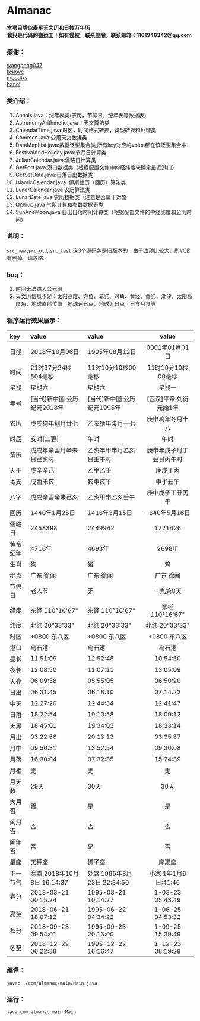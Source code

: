 # Almanac

__本项目类似寿星天文历和日梭万年历__  
__我只是代码的搬运工！如有侵权，联系删除。联系邮箱：1161946342@qq.com__

### 感谢：  
[wangpeng047](http://blog.csdn.net/wangpeng047/article/details/38559591)  
[lxslove](http://blog.csdn.net/lxslove/article/details/6083396<br>)  
[moodlxs](http://www.cnblogs.com/moodlxs/archive/2010/12/18/2345392.html)  
[hanoi](http://www.cnblogs.com/hanoi/archive/2012/07/04/2576325.html)  

### 类介绍：
1. Annals.java：纪年表类(农历，节假日，纪年表等数据表)
1. AstronomyArithmetic.java：天文算法类
1. CalendarTime.java:时区，时间格式转换，类型转换和处理类
1. Common.java:公用天文数据类
1. DataMapList.java:数据泛型集合类,所有key对应的volue都在该泛型集合中
1. FestivalAndHoliday.java:节假日计算类
1. JulianCalendar.java:儒略日计算类
1. GetPort.java:港口数据类（根据配置文件中的经纬度来确定最近港口）
1. GetSetData.java:日落日出数据类
1. IslamicCalendar.java :伊斯兰历（回历）算法类
1. LunarCalendar.java 农历算法类
1. LunarDate.java 农历数据类（注意是否属于对象
1. QiShuo.java 气朔计算和参数数据表类
1. SunAndMoon.java 日出日落时间计算类（根据配置文件的中经纬度和公历时间）

### 说明：
`src_new`	,`src_old`,	`src_test` 这3个源码包是旧版本的，由于改动比较大，所以没有删掉。请忽略。

### bug：
1. 时间无法进入公元前
1. 天文历信息不足：太阳高度、方位、赤纬、时角、黄经、黄纬，潮汐，太阳高度角，地球直射位置，地球远日点，地球近日点，日食月食等

### 程序运行效果展示：

| key | value | value | value |
|:-------- | :-------- | :-------- | :--------:| 
| 日期 | 2018年10月06日 | 1995年08月12日 | 0001年01月01日 |
| 时间 | 21时37分24秒504毫秒 | 11时10分10秒00毫秒 | 11时10分10秒00毫秒 |
| 星期 | 星期六 | 星期六 | 星期一 |
| 年号 | [当代]新中国  公历纪元2018年 | [当代]新中国  公历纪元1995年 | [西汉]平帝 刘衍 元始1年 |
| 农历 | 戊戌狗年捌月廿七 | 乙亥猪年柒月十七 | 庚申鸡年冬月十八 |
| 时辰 | 亥时[二更] | 午时 | 午时 |
| 黄历 | 戊戌年辛酉月辛未日己亥时 | 乙亥年甲申月乙亥日壬午时 | 庚申年戊子月丁丑日丙午时 |
| 天干 | 戊辛辛己 | 乙甲乙壬 | 庚戊丁丙 |
| 地支 | 戌酉未亥 | 亥申亥午 | 申子丑午 |
| 八字 | 戊戌辛酉辛未己亥 | 乙亥甲申乙亥壬午 | 庚申戊子丁丑丙午 |
| 回历 | 1440年1月25日 | 1416年3月15日 | -640年5月16日 |
| 儒略日 | 2458398 | 2449942 | 1721426 |
| 黄帝纪年 | 4716年 | 4693年 | 2698年 |
| 生肖 | 狗 | 猪 | 鸡 |
| 地点 | 广东 徐闻 | 广东 徐闻 | 广东 徐闻 |
| 节假日 | 老人节  | 无 | 一九第8天  |
| 经度 | 东经 110°16'67" | 东经 110°16'67" | 东经 110°16'67" |
| 纬度 | 北纬 20°33'33" | 北纬 20°33'33" | 北纬 20°33'33" |
| 时区 | +0800 东八区 | +0800 东八区 | +0800 东八区 |
| 港口 | 乌石港   | 乌石港   | 乌石港   |
| 昼长 | 11:51:09 | 12:52:48 | 10:54:50 |
| 夜长 | 12:08:50 | 11:07:11 | 13:05:09 |
| 天亮 | 06:09:38 | 05:55:05 | 06:50:20 |
| 日出 | 06:31:45 | 06:18:10 | 07:14:22 |
| 中天 | 12:27:20 | 12:44:34 | 12:41:47 |
| 日落 | 18:22:54 | 19:10:58 | 18:09:12 |
| 天黑 | 18:45:01 | 19:34:03 | 18:33:14 |
| 月出 | 03:22:58 | 20:13:13 | 03:35:37 |
| 月中 | 09:56:31 | 13:52:54 | 09:30:08 |
| 月落 | 16:30:04 | 07:32:35 | 15:24:39 |
| 月相 | 无 | 无 | 无 |
| 月天数 | 29天 | 30天 | 30天 |
| 大月否 | 否 | 是 | 是 |
| 闰月否 | 否 | 否 | 否 |
| 闰年否 | 否 | 是 | 否 |
| 星座 | 天秤座 | 狮子座 | 摩羯座 |
| 下一节气 | 寒露 2018年10月8日 16:14:37  | 处暑 1995年8月23日 22:34:50  | 小寒 1年1月6日:41:46  |
| 春分 | 2018-03-21 00:15:24  | 1995-03-21 10:14:27  | 1-03-23 05:43:49  |
| 夏至 | 2018-06-21 18:07:12  | 1995-06-22 04:34:22  | 1-06-25 04:53:32  |
| 秋分 | 2018-09-23 09:54:01  | 1995-09-23 20:13:00  | 1-09-25 15:39:49  |
| 冬至 | 2018-12-22 06:22:38  | 1995-12-22 16:16:47  | 1-12-23 08:19:28  |

### 编译：
```shell
javac ./com/almanac/main/Main.java 
```
### 运行：
```shell
java com.almanac.main.Main
```
